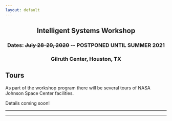 ```yaml
---
layout: default
---
```


<h2 align="center">Intelligent Systems Workshop</h2>
<h3 align="center">Dates: <strike>July 28-29, 2020</strike> -- <b>POSTPONED UNTIL SUMMER 2021</b></h3>
<h3 align="center">Gilruth Center, Houston, TX</h3>

## Tours

As part of the workshop program there will be several tours of NASA Johnson Space Center facilities.

Details coming soon!

* * *
* * *

<!-- --end-of-page-- -->
